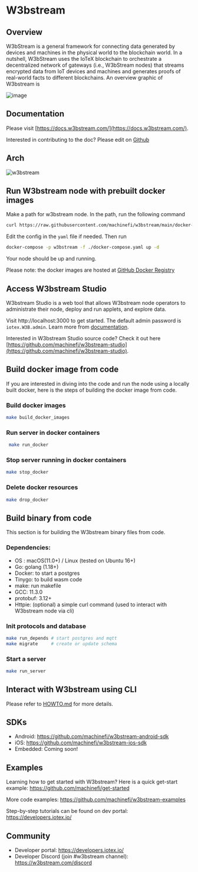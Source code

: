 # W3bstream

## Overview

W3bStream is a general framework for connecting data generated by devices and machines in the physical world to the blockchain world. In a nutshell, W3bStream uses the IoTeX blockchain to orchestrate a decentralized network of gateways (i.e., W3bStream nodes) that streams encrypted data from IoT devices and machines and generates proofs of real-world facts to different blockchains. An overview graphic of W3bstream is 


![image](https://user-images.githubusercontent.com/448293/196618039-365ab2b7-f50a-49c8-a02d-c28e48acafcb.png)


## Documentation

Please visit [https://docs.w3bstream.com/](https://docs.w3bstream.com/).

Interested in contributing to the doc? Please edit on [Github](https://github.com/machinefi/w3bstream-docs-gitbook) 

## Arch

![w3bstream](__doc__/modules_and_dataflow.png)

## Run W3bstream node with prebuilt docker images

Make a path for w3bstream node. In the path, run the following command

```bash
curl https://raw.githubusercontent.com/machinefi/w3bstream/main/docker-compose.yaml > docker-compose.yaml
```

Edit the config in the `yaml` file if needed. Then run

```bash
docker-compose -p w3bstream -f ./docker-compose.yaml up -d
```

Your node should be up and running. 

Please note: the docker images are hosted at [GitHub Docker Registry](https://github.com/machinefi/w3bstream/pkgs/container/w3bstream)


## Access W3bstream Studio

W3bstream Studio is a web tool that allows W3bstream node operators to administrate their node, deploy and run applets, and explore data.

Visit http://localhost:3000 to get started. The default admin password is `iotex.W3B.admin`. Learn more from [documentation](https://docs.w3bstream.com/get-started/w3bstream-studio).

Interested in W3bstream Studio source code? Check it out here [https://github.com/machinefi/w3bstream-studio](https://github.com/machinefi/w3bstream-studio).

## Build docker image from code

If you are interested in diving into the code and run the node using a locally built docker, here is the steps of building the docker image from code.

### Build docker images

```bash
make build_docker_images
```

### Run server in docker containers

```bash
 make run_docker
 ```

 ### Stop server running in docker containers
 ```bash
 make stop_docker
 ```
 ### Delete docker resources
 ```bash
 make drop_docker
 ```

## Build binary from code

This section is for building the W3bstream binary files from code. 

### Dependencies:

- OS : macOS(11.0+) / Linux (tested on Ubuntu 16+)
- Go: golang (1.18+)
- Docker: to start a postgres
- Tinygo: to build wasm code
- make: run makefile
- GCC: 11.3.0
- protobuf: 3.12+
- Httpie: (optional) a simple curl command (used to interact with W3bstream node via cli)

### Init protocols and database

```sh
make run_depends # start postgres and mqtt
make migrate     # create or update schema
```

### Start a server

```sh
make run_server
```

## Interact with W3bstream using CLI

Please refer to [HOWTO.md](./HOWTO.md) for more details.

## SDKs

- Android: https://github.com/machinefi/w3bstream-android-sdk
- iOS: https://github.com/machinefi/w3bstream-ios-sdk
- Embedded: Coming soon!

## Examples

Learning how to get started with W3bstream? Here is a quick get-start example: https://github.com/machinefi/get-started

More code examples: https://github.com/machinefi/w3bstream-examples

Step-by-step tutorials can be found on dev portal: https://developers.iotex.io/

## Community

- Developer portal: https://developers.iotex.io/
- Developer Discord (join #w3bstream channel): https://w3bstream.com/discord
